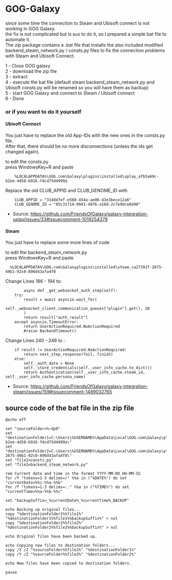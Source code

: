 # GOG-Galaxy

since some time the connection to Steam and Ubisoft connect is not working in GOG Galaxy.  
the fix is not complicated but is sux to do it, so I prepared a simple bat file to automate it.  
The zip package contains a .bat file that installs the also included modified backend_steam_network.py / consts.py files to fix the connection problems with Steam and Ubisoft Connect.  

1 - Close GOG galaxy  
2 - download the zip file  
3 - extract  
4 - execute the bat file (default steam backend_steam_network.py and Ubisoft consts.py will be renamed so you will have them as backup)  
5 - start GOG Galaxy and connect to Steam / Ubisoft connect  
6 - Done  

### or if you want to do it yourself  

#### Ubisoft Connect  

You just have to replace the old App-IDs with the new ones in the consts.py file.  
After that, there should be no more disconnections (unless the ids get changed again).  

to edit the consts.py  
press WindowsKey+R and paste  
 
        %LOCALAPPDATA%\GOG.com\Galaxy\plugins\installed\uplay_afb5a69c-b2ee-4d58-b916-f4cd75d4999a

Replace the old CLUB_APPID and CLUB_GENOME_ID with  

        CLUB_APPID = "314d4fef-e568-454a-ae06-43e3bece12a6"
        CLUB_GENOME_ID = "85c31714-0941-4876-a18d-2c7e9dce8d40"

 - Source: https://github.com/FriendsOfGalaxy/galaxy-integration-uplay/issues/33#issuecomment-1019254379  


#### Steam  
You just have to replace some more lines of code  

to edit the backend_steam_network.py  
press WindowsKey+R and paste  

      %LOCALAPPDATA%\GOG.com\Galaxyplugins\installed\steam_ca27391f-2675-49b1-92c0-896d43afa4f8

Change Lines 186 - 194 to:


            async def _get_websocket_auth_step(self):
        try:
            result = await asyncio.wait_for(
                self._websocket_client.communication_queues["plugin"].get(), 20
            )
            return result["auth_result"]
        except asyncio.TimeoutError:
            return UserActionRequired.NoActionRequired
            #raise BackendTimeout() 


Change Lines 240 - 246 to :

        if result != UserActionRequired.NoActionRequired:
            return next_step_response(fail, finish)
        else:
            self._auth_data = None
            self._store_credentials(self._user_info_cache.to_dict())
            return Authentication(self._user_info_cache.steam_id, self._user_info_cache.persona_name)

            
  - Source: https://github.com/FriendsOfGalaxy/galaxy-integration-steam/issues/159#issuecomment-1489032765

## source code of the bat file in the zip file  


```        
@echo off

set "sourceFolder=%~dp0"
set "destinationFolder1=C:\Users\%USERNAME%\AppData\Local\GOG.com\Galaxy\plugins\installed\uplay_afb5a69c-b2ee-4d58-b916-f4cd75d4999a\"
set "destinationFolder2=C:\Users\%USERNAME%\AppData\Local\GOG.com\Galaxy\plugins\installed\steam_ca27391f-2675-49b1-92c0-896d43afa4f8\"
set "file1=consts.py"
set "file2=backend_steam_network.py"

rem Current date and time in the format YYYY-MM-DD_HH-MM-SS
for /f "tokens=1-3 delims=/" %%a in ("%DATE%") do set "currentDate=%%c-%%a-%%b"
for /f "tokens=1-3 delims=:." %%a in ("%TIME%") do set "currentTime=%%a-%%b-%%c"

set "backupSuffix=_%currentDate%_%currentTime%_BACKUP"

echo Backing up original files...
copy "%destinationFolder1%%file1%" "%destinationFolder1%%file1%%backupSuffix%" > nul
copy "%destinationFolder2%%file2%" "%destinationFolder2%%file2%%backupSuffix%" > nul

echo Original files have been backed up.

echo Copying new files to destination folders...
copy /Y /Z "%sourceFolder%%file1%" "%destinationFolder1%"
copy /Y /Z "%sourceFolder%%file2%" "%destinationFolder2%"

echo New files have been copied to destination folders.

pause
```
